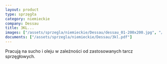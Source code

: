 ```yaml
---
layout: product
type: sprzęgła
category: niemieckie
company: Dessau
title: 3KL...
images: ["/assets/sprzegla/niemieckie/Dessau/dessau_01-200x200.jpg", "/assets/sprzegla/niemieckie/Dessau/dessau_02-200x200.jpg", "/assets/sprzegla/niemieckie/Dessau/dessau_03-200x200.jpg"]
documents: ["/assets/sprzegla/niemieckie/Dessau/3kl.pdf"]
---
```

Pracują na sucho i oleju w zależności od zastosowanych tarcz sprzęgłowych.